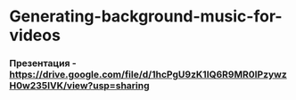 # Generating-background-music-for-videos
### Презентация - https://drive.google.com/file/d/1hcPgU9zK1IQ6R9MR0IPzywzH0w235IVK/view?usp=sharing
